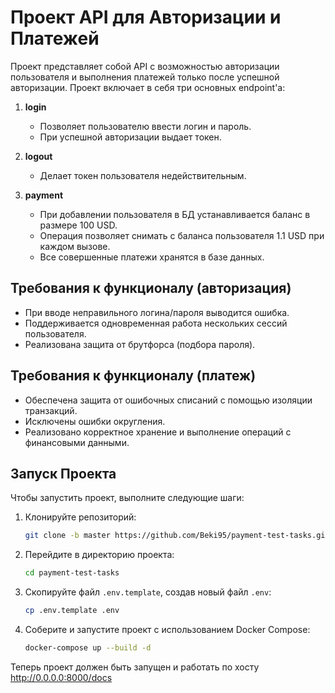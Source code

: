 # Проект API для Авторизации и Платежей

Проект представляет собой API с возможностью авторизации пользователя и
выполнения платежей только после успешной авторизации. Проект включает в себя
три основных endpoint'а:

1. **login**
    - Позволяет пользователю ввести логин и пароль.
    - При успешной авторизации выдает токен.

2. **logout**
    - Делает токен пользователя недействительным.

3. **payment**
    - При добавлении пользователя в БД устанавливается баланс в размере 100
      USD.
    - Операция позволяет снимать с баланса пользователя 1.1 USD при каждом
      вызове.
    - Все совершенные платежи хранятся в базе данных.

## Требования к функционалу (авторизация)

- При вводе неправильного логина/пароля выводится ошибка.
- Поддерживается одновременная работа нескольких сессий пользователя.
- Реализована защита от брутфорса (подбора пароля).

## Требования к функционалу (платеж)

- Обеспечена защита от ошибочных списаний с помощью изоляции транзакций.
- Исключены ошибки округления.
- Реализовано корректное хранение и выполнение операций с финансовыми данными.

## Запуск Проекта

Чтобы запустить проект, выполните следующие шаги:

1. Клонируйте репозиторий:

    ```bash
    git clone -b master https://github.com/Beki95/payment-test-tasks.git
    ```

2. Перейдите в директорию проекта:

    ```bash
    cd payment-test-tasks
    ```

3. Скопируйте файл `.env.template`, создав новый файл `.env`:

    ```bash
    cp .env.template .env
    ```

4. Соберите и запустите проект с использованием Docker Compose:

    ```bash
    docker-compose up --build -d
    ```

Теперь проект должен быть запущен и работать по хосту http://0.0.0.0:8000/docs
